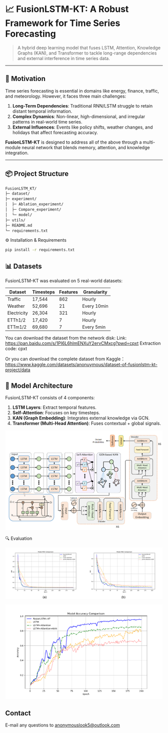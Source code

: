 # 📈 FusionLSTM-KT: A Robust Framework for Time Series Forecasting

> A hybrid deep learning model that fuses LSTM, Attention, Knowledge Graphs (KAN), and Transformer to tackle long-range dependencies and external interference in time series data.

---

## 🧠 Motivation

Time series forecasting is essential in domains like energy, finance, traffic, and meteorology. However, it faces three main challenges:

1. **Long-Term Dependencies**: Traditional RNN/LSTM struggle to retain distant temporal information.
2. **Complex Dynamics**: Non-linear, high-dimensional, and irregular patterns in real-world time series.
3. **External Influences**: Events like policy shifts, weather changes, and holidays that affect forecasting accuracy.

**FusionLSTM-KT** is designed to address all of the above through a multi-module neural network that blends memory, attention, and knowledge integration.

---

## 📦 Project Structure

```bash
FusionLSTM_KT/
├─ dataset/                                   
├─ experiment/                  
│  ├─ Ablation_experiment/     
│  ├─ Compare_experiment/     
│  └─ model/                
├─ utils/                      
├─ README.md                    
└─ requirements.txt     
```

⚙️ Installation & Requirements

```bash
pip install -r requirements.txt
```

## 📊 Datasets

FusionLSTM-KT was evaluated on 5 real-world datasets:

| Dataset     | Timesteps | Features | Granularity |
| ----------- | --------- | -------- | ----------- |
| Traffic     | 17,544    | 862      | Hourly      |
| Weather     | 52,696    | 21       | Every 10min |
| Electricity | 26,304    | 321      | Hourly      |
| ETTh1/2     | 17,420    | 7        | Hourly      |
| ETTm1/2     | 69,680    | 7        | Every 5min  |

You can download the dataset from the network disk:
Link: https://pan.baidu.com/s/1PI6L6hlmENXuY2ervCMxcg?pwd=cpxt 
Extraction code: cpxt 

Or you can download the complete dataset from Kaggle：
https://www.kaggle.com/datasets/anonuymous/dataset-of-fusionlstm-kt-project/data

## 🧱 Model Architecture

FusionLSTM-KT consists of 4 components:

1. **LSTM Layers**: Extract temporal features.
2. **Self-Attention**: Focuses on key timesteps.
3. **KAN (Graph Embedding)**: Integrates external knowledge via GCN.
4. **Transformer (Multi-Head Attention)**: Fuses contextual + global signals.

![](./images/Fig1.png)

🔍 Evaluation

![](./images/Fig4.png)

![](./images/Fig5.png)      


## Contact
E-mail any questions to anonymouslook5@outlook.com 

